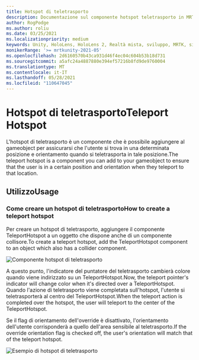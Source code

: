 ```yaml
---
title: Hotspot di teletrasporto
description: Documentazione sul componente hotspot teletrasporto in MRTK
author: RogPodge
ms.author: roliu
ms.date: 03/25/2021
ms.localizationpriority: medium
keywords: Unity, HoloLens, HoloLens 2, Realtà mista, sviluppo, MRTK, sistema di teletrasporto, hotspot teletrasporto
monikerRange: '>= mrtkunity-2021-05'
ms.openlocfilehash: 2d6160570b43ca931d46f4ec04c604b53b18d731
ms.sourcegitcommit: a5afc24a4887880e394ef57216b8fd9de9760004
ms.translationtype: MT
ms.contentlocale: it-IT
ms.lasthandoff: 05/28/2021
ms.locfileid: "110647045"
---
```

# <a name="teleport-hotspot"></a><span data-ttu-id="2ef04-104">Hotspot di teletrasporto</span><span class="sxs-lookup"><span data-stu-id="2ef04-104">Teleport Hotspot</span></span>

<span data-ttu-id="2ef04-105">L'hotspot di teletrasporto è un componente che è possibile aggiungere al gameobject per assicurarsi che l'utente si trova in una determinata posizione e orientamento quando si teletrasporta in tale posizione.</span><span class="sxs-lookup"><span data-stu-id="2ef04-105">The teleport hotspot is a component you can add to your gameobject to ensure that the user is in a certain position and orientation when they teleport to that location.</span></span>

## <a name="usage"></a><span data-ttu-id="2ef04-106">Utilizzo</span><span class="sxs-lookup"><span data-stu-id="2ef04-106">Usage</span></span>

### <a name="how-to-create-a-teleport-hotspot"></a><span data-ttu-id="2ef04-107">Come creare un hotspot di teletrasporto</span><span class="sxs-lookup"><span data-stu-id="2ef04-107">How to create a teleport hotspot</span></span>

<span data-ttu-id="2ef04-108">Per creare un hotspot di teletrasporto, aggiungere il componente TeleportHotspot a un oggetto che dispone anche di un componente collisore.</span><span class="sxs-lookup"><span data-stu-id="2ef04-108">To create a teleport hotspot, add the TeleportHotspot component to an object which also has a collider component.</span></span> 

![Componente hotspot di teletrasporto](../images/teleport/TeleportHotspotComponent.png)

<span data-ttu-id="2ef04-110">A questo punto, l'indicatore del puntatore del teletrasporto cambierà colore quando viene indirizzato su un TeleportHotspot.</span><span class="sxs-lookup"><span data-stu-id="2ef04-110">Now, the teleport pointer's indicator will change color when it's directed over a TeleportHotspot.</span></span> <span data-ttu-id="2ef04-111">Quando l'azione di teletrasporto viene completata sull'hotspot, l'utente si teletrasporterà al centro del TeleportHotspot.</span><span class="sxs-lookup"><span data-stu-id="2ef04-111">When the teleport action is completed over the hotspot, the user will teleport to the center of the TeleportHotspot.</span></span>

<span data-ttu-id="2ef04-112">Se il flag di orientamento dell'override è disattivato, l'orientamento dell'utente corrisponderà a quello dell'area sensibile al teletrasporto.</span><span class="sxs-lookup"><span data-stu-id="2ef04-112">If the override orientation flag is checked off, the user's orientation will match that of the teleport hotspot.</span></span>

![Esempio di hotspot di teletrasporto](../images/teleport/TeleportHotspotExample.gif)
